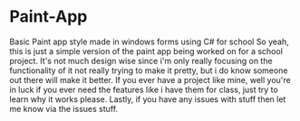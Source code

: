 # Paint-App
Basic Paint app style made in windows forms using C# for school
So yeah, this is just a simple version of the paint app being worked on for a school project.
It's not much design wise since i'm only really focusing on the functionality of it not really trying to make it pretty, but i do know someone out there will make it better.
If you ever have a project like mine, well you're in luck if you ever need the features like i have them for class, just try to learn why it works please.
Lastly, if you have any issues with stuff then let me know via the issues stuff.
